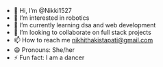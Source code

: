 - 👋 Hi, I’m @Nikki1527
- 👀 I’m interested in robotics
- 🌱 I’m currently learning dsa and web development
- 💞️ I’m looking to collaborate on full stack projects
- 📫 How to reach me nikhithakistapati@gmail.com
- 😄 Pronouns: She/her
- ⚡ Fun fact: I am a dancer

<!---
Nikki1527/Nikki1527 is a ✨ special ✨ repository because its `README.md` (this file) appears on your GitHub profile.
You can click the Preview link to take a look at your changes.
--->
